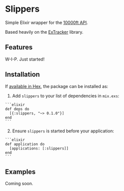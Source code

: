 # Slippers

Simple Elixir wrapper for the [10000ft API](https://github.com/10Kft/10kft-api).

Based heavily on the [ExTracker](https://github.com/dashofcode/extracker) library.

## Features

W-I-P. Just started!

## Installation

If [available in Hex](https://hex.pm/docs/publish), the package can be installed as:

  1. Add `slippers` to your list of dependencies in `mix.exs`:

    ```elixir
    def deps do
      [{:slippers, "~> 0.1.0"}]
    end
    ```

  2. Ensure `slippers` is started before your application:

    ```elixir
    def application do
      [applications: [:slippers]]
    end
    ```

## Examples

Coming soon.
